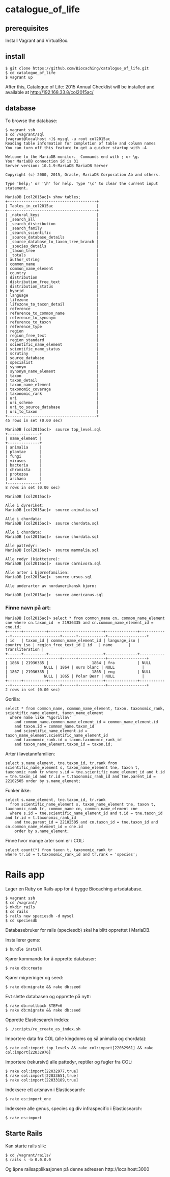 # catalogue_of_life

## prerequisites
Install Vagrant and VirtualBox. 

## install

    $ git clone https://github.com/Biocaching/catalogue_of_life.git
    $ cd catalogue_of_life
    $ vagrant up

After this, Catalogue of Life: 2015 Annual Checklist will be installed and available at http://192.168.33.8/col2015ac/

## database
To browse the database: 

    $ vagrant ssh
    $ cd /vagrant/sql
    [vagrant@localhost ~]$ mysql -u root col2015ac
    Reading table information for completion of table and column names
    You can turn off this feature to get a quicker startup with -A
    
    Welcome to the MariaDB monitor.  Commands end with ; or \g.
    Your MariaDB connection id is 31
    Server version: 10.1.9-MariaDB MariaDB Server
    
    Copyright (c) 2000, 2015, Oracle, MariaDB Corporation Ab and others.
    
    Type 'help;' or '\h' for help. Type '\c' to clear the current input statement.
    
    MariaDB [col2015ac]> show tables;
    +---------------------------------------+
    | Tables_in_col2015ac                   |
    +---------------------------------------+
    | _natural_keys                         |
    | _search_all                           |
    | _search_distribution                  |
    | _search_family                        |
    | _search_scientific                    |
    | _source_database_details              |
    | _source_database_to_taxon_tree_branch |
    | _species_details                      |
    | _taxon_tree                           |
    | _totals                               |
    | author_string                         |
    | common_name                           |
    | common_name_element                   |
    | country                               |
    | distribution                          |
    | distribution_free_text                |
    | distribution_status                   |
    | hybrid                                |
    | language                              |
    | lifezone                              |
    | lifezone_to_taxon_detail              |
    | reference                             |
    | reference_to_common_name              |
    | reference_to_synonym                  |
    | reference_to_taxon                    |
    | reference_type                        |
    | region                                |
    | region_free_text                      |
    | region_standard                       |
    | scientific_name_element               |
    | scientific_name_status                |
    | scrutiny                              |
    | source_database                       |
    | specialist                            |
    | synonym                               |
    | synonym_name_element                  |
    | taxon                                 |
    | taxon_detail                          |
    | taxon_name_element                    |
    | taxonomic_coverage                    |
    | taxonomic_rank                        |
    | uri                                   |
    | uri_scheme                            |
    | uri_to_source_database                |
    | uri_to_taxon                          |
    +---------------------------------------+
    45 rows in set (0.00 sec)
    
    MariaDB [col2015ac]>  source top_level.sql
    +--------------+
    | name_element |
    +--------------+
    | animalia     |
    | plantae      |
    | fungi        |
    | viruses      |
    | bacteria     |
    | chromista    |
    | protozoa     |
    | archaea      |
    +--------------+
    8 rows in set (0.00 sec)
    
    MariaDB [col2015ac]> 
    
    Alle i dyreriket: 
    MariaDB [col2015ac]>  source animalia.sql
    
    Alle i chordata: 
    MariaDB [col2015ac]>  source chordata.sql
    
    Alle i chordata: 
    MariaDB [col2015ac]>  source chordata.sql
    
    Alle pattedyr:
    MariaDB [col2015ac]>  source mammalia.sql
    
    Alle rodyr (kjøttetere):
    MariaDB [col2015ac]>  source carnivora.sql
    
    Alle arter i bjørnefamilien: 
    MariaDB [col2015ac]>  source ursus.sql
     
    Alle underarter av nordamerikansk bjørn:
    
    MariaDB [col2015ac]>  source americanus.sql
    

### Finne navn på art: 

    MariaDB [col2015ac]> select * from common_name cn, common_name_element cne where cn.taxon_id  = 21936335 and cn.common_name_element_id = cne.id;
    +------+----------+------------------------+--------------+-------------+---------------------+------+------------+-----------------+
    | id   | taxon_id | common_name_element_id | language_iso | country_iso | region_free_text_id | id   | name       | transliteration |
    +------+----------+------------------------+--------------+-------------+---------------------+------+------------+-----------------+
    | 1866 | 21936335 |                   1864 | fra          | NULL        |                NULL | 1864 | ours blanc | NULL            |
    | 1867 | 21936335 |                   1865 | eng          | NULL        |                NULL | 1865 | Polar Bear | NULL            |
    +------+----------+------------------------+--------------+-------------+---------------------+------+------------+-----------------+
    2 rows in set (0.00 sec)
    


Gorilla:

    select * from common_name, common_name_element, taxon, taxonomic_rank, scientific_name_element, taxon_name_element 
      where name like '%gorilla%' 
        and common_name.common_name_element_id = common_name_element.id
        and taxon.id = common_name.taxon_id 
        and scientific_name_element.id = taxon_name_element.scientific_name_element_id
        and taxonomic_rank.id = taxon.taxonomic_rank_id
        and taxon_name_element.taxon_id = taxon.id;


Arter i løvetannfamilien: 

    select s.name_element, tne.taxon_id, tr.rank from scientific_name_element s, taxon_name_element tne, taxon t, taxonomic_rank tr where s.id = tne.scientific_name_element_id and t.id = tne.taxon_id and tr.id = t.taxonomic_rank_id and tne.parent_id = 22102505 order by s.name_element;
        

Funker ikke: 

    select s.name_element, tne.taxon_id, tr.rank 
      from scientific_name_element s, taxon_name_element tne, taxon t, taxonomic_rank tr, common_name cn, common_name_element cne 
      where s.id = tne.scientific_name_element_id and t.id = tne.taxon_id and tr.id = t.taxonomic_rank_id 
        and tne.parent_id = 22102505 and cn.taxon_id = tne.taxon_id and cn.common_name_element_id = cne.id
        order by s.name_element;
    

Finne hvor mange arter som er i COL:

    select count(*) from taxon t, taxonomic_rank tr
    where tr.id = t.taxonomic_rank_id and tr.rank = 'species';


# Rails app
Lager en Ruby on Rails app for å bygge Biocaching artsdatabase.

    $ vagrant ssh
    $ cd /vagrant/
    $ mkdir rails
    $ cd rails
    $ rails new speciesdb -d mysql
    $ cd speciesdb


Databasebruker for rails (speciesdb) skal ha blitt opprettet i MariaDB.

Installerer gems: 

    $ bundle install

Kjører kommando for å opprette databaser: 

    $ rake db:create

Kjører migreringer og seed: 

    $ rake db:migrate && rake db:seed


Evt slette databasen og opprette på nytt: 

    $ rake db:rollback STEP=6
    $ rake db:migrate && rake db:seed

Opprette Elasticsearch indeks: 
    
    $ ./scripts/re_create_es_index.sh

Importere data fra COL (alle kingdoms og så animalia og chordata): 

    $ rake col:import_top_levels && rake col:import[22032961] && rake col:import[22032976]

Importere (rekursivt) alle pattedyr, reptiler og fugler fra COL: 

    $ rake col:import[22032977,true]
    $ rake col:import[22033651,true]
    $ rake col:import[22033189,true]


Indeksere ett artsnavn i Elasticsearch:

    $ rake es:import_one

Indeksere alle genus, species og div infraspecific i Elasticsearch: 

    $ rake es:import

## Starte Rails

Kan starte rails slik: 

    $ cd /vagrant/rails/
    $ rails s -b 0.0.0.0

Og åpne railsapplikasjonen på denne adressen http://localhost:3000
